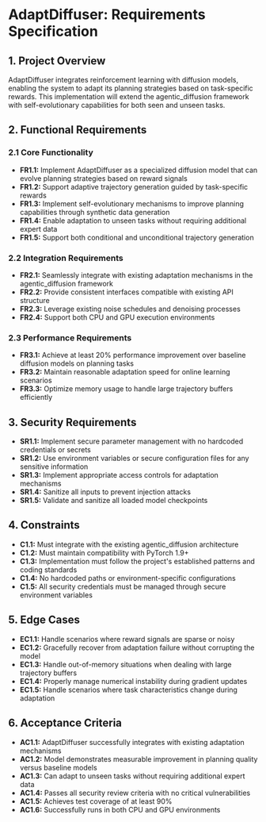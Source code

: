 # AdaptDiffuser: Requirements Specification

## 1. Project Overview

AdaptDiffuser integrates reinforcement learning with diffusion models, enabling the system to adapt its planning strategies based on task-specific rewards. This implementation will extend the agentic_diffusion framework with self-evolutionary capabilities for both seen and unseen tasks.

## 2. Functional Requirements

### 2.1 Core Functionality

- **FR1.1:** Implement AdaptDiffuser as a specialized diffusion model that can evolve planning strategies based on reward signals
- **FR1.2:** Support adaptive trajectory generation guided by task-specific rewards
- **FR1.3:** Implement self-evolutionary mechanisms to improve planning capabilities through synthetic data generation
- **FR1.4:** Enable adaptation to unseen tasks without requiring additional expert data
- **FR1.5:** Support both conditional and unconditional trajectory generation

### 2.2 Integration Requirements

- **FR2.1:** Seamlessly integrate with existing adaptation mechanisms in the agentic_diffusion framework
- **FR2.2:** Provide consistent interfaces compatible with existing API structure
- **FR2.3:** Leverage existing noise schedules and denoising processes
- **FR2.4:** Support both CPU and GPU execution environments

### 2.3 Performance Requirements

- **FR3.1:** Achieve at least 20% performance improvement over baseline diffusion models on planning tasks
- **FR3.2:** Maintain reasonable adaptation speed for online learning scenarios
- **FR3.3:** Optimize memory usage to handle large trajectory buffers efficiently

## 3. Security Requirements

- **SR1.1:** Implement secure parameter management with no hardcoded credentials or secrets
- **SR1.2:** Use environment variables or secure configuration files for any sensitive information
- **SR1.3:** Implement appropriate access controls for adaptation mechanisms
- **SR1.4:** Sanitize all inputs to prevent injection attacks
- **SR1.5:** Validate and sanitize all loaded model checkpoints

## 4. Constraints

- **C1.1:** Must integrate with the existing agentic_diffusion architecture
- **C1.2:** Must maintain compatibility with PyTorch 1.9+
- **C1.3:** Implementation must follow the project's established patterns and coding standards
- **C1.4:** No hardcoded paths or environment-specific configurations
- **C1.5:** All security credentials must be managed through secure environment variables

## 5. Edge Cases

- **EC1.1:** Handle scenarios where reward signals are sparse or noisy
- **EC1.2:** Gracefully recover from adaptation failure without corrupting the model
- **EC1.3:** Handle out-of-memory situations when dealing with large trajectory buffers
- **EC1.4:** Properly manage numerical instability during gradient updates
- **EC1.5:** Handle scenarios where task characteristics change during adaptation

## 6. Acceptance Criteria

- **AC1.1:** AdaptDiffuser successfully integrates with existing adaptation mechanisms
- **AC1.2:** Model demonstrates measurable improvement in planning quality versus baseline models
- **AC1.3:** Can adapt to unseen tasks without requiring additional expert data
- **AC1.4:** Passes all security review criteria with no critical vulnerabilities
- **AC1.5:** Achieves test coverage of at least 90%
- **AC1.6:** Successfully runs in both CPU and GPU environments